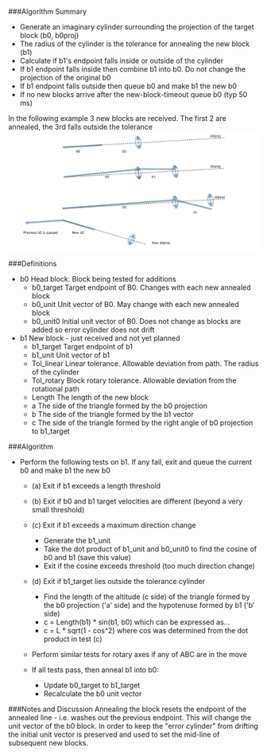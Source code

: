###Algorithm Summary
- Generate an imaginary cylinder surrounding the projection of the target block (b0, b0proj)
- The radius of the cylinder is the tolerance for annealing the new block (b1)
- Calculate if b1's endpoint falls inside or outside of the cylinder
- If b1 endpoint falls inside then combine b1 into b0. Do not change the projection of the original b0
- If b1 endpoint falls outside then queue b0 and make b1 the new b0
- If no new blocks arrive after the new-block-timeout queue b0 (typ 50 ms)
	
In the following example 3 new blocks are received. The first 2 are annealed, the 3rd falls outside the tolerance
![](images/BlockAnnealing-2016-01-29.png)

###Definitions
- b0	Head block. Block being tested for additions		
  - b0_target	Target endpoint of B0. Changes with each new annealed block		
  - b0_unit	Unit vector of B0. May change with each new annealed block		
  - b0_unit0	Initial unit vector of B0. Does not change as blocks are added so error cylinder does not drift		
- b1	New block - just received and not yet planned		
  - b1_target	Target endpoint of b1		
  - b1_unit	Unit vector of b1		
  - Tol_linear	Linear tolerance. Allowable deviation from path. The radius of the cylinder		
  - Tol_rotary	Block rotary tolerance. Allowable deviation from the rotational path		
  - Length	The length of the new block		
  - a	The side of the triangle formed by the b0 projection		
  - b	The side of the triangle formed by the b1 vector		
  - c	The side of the triangle formed by the right angle of b0 projection to b1_target		

###Algorithm
- Perform the following tests on b1. If any fail, exit and queue the current b0 and make b1 the new b0			
  - (a) Exit if b1 exceeds a length threshold			
  - (b) Exit if b0 and b1 target velocities are different (beyond a very small threshold)			
  - (c) Exit if b1 exceeds a maximum direction change			
    - Generate the b1_unit			
    - Take the dot product of b1_unit and b0_unit0 to find the cosine of b0 and b1 (save this value)			
    - Exit if the cosine exceeds threshold (too much direction change)			
				
  - (d) Exit if b1_target lies outside the tolerance cylinder			
    - Find the length of the altitude (c side) of the triangle formed by the b0 projection ('a' side) and the hypotenuse formed by b1 ('b' side)			
    - c = Length(b1) * sin(b1, b0)			which can be expressed as…
    - c = L * sqrt(1 - cos^2)			where cos was determined from the dot product in test (c)
				
  - Perform similar tests for rotary axes if any of ABC are in the move			
  - If all tests pass, then anneal b1 into b0:			
    - Update b0_target to b1_target			
    - Recalculate the b0 unit vector			
				
###Notes and Discussion
Annealing the block resets the endpoint of the annealed line - i.e. washes out the previous endpoint. This will change the unit vector of the b0 block. In order to keep the "error cylinder" from drifting the initial unit vector is preserved and used to set the mid-line of subsequent new blocks.

